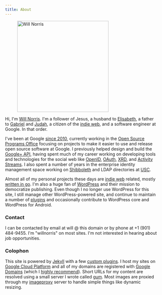 ```yaml
---
title: About
---
```

 <div class="h-card vcard">

<figure class="alignright">
  <img src="/2005/05/03-800.jpg" alt="Will Norris" width="300" class="u-photo photo">
</figure>

Hi, I'm <a href="https://willnorris.com/" class="p-name u-url fn url">Will Norris</a>. I'm a
follower of Jesus, a husband to [Elisabeth][], a father to [Gabriel][] and [Judah][], a citizen of
the [indie web][], and a <span class="p-role role">software engineer</span> at <span class="p-org
org">Google</span>.  In that order.
</div>

I've been at Google [since 2010][], currently working in the [Open Source Programs Office][]
focusing on projects to make it easier to use and release open source software at Google.  I
previously helped design and build the [Google+ API][], having spent much of my career working on
developing tools and technologies for the social web like [OpenID][], [OAuth][], [XRD][], and
[Activity Streams][].  I also spent a number of years in the enterprise identity management space
working on [Shibboleth][] and LDAP directories at [USC][].  

Almost all of my personal projects these days are [indie web][] related, mostly [written in go][].
I'm also a huge fan of [WordPress][] and their mission to democratize publishing.  Even though I no
longer use WordPress for this site, I still manage other WordPress-powered site, and continue to
maintain a number of [plugins][] and occasionally contribute to WordPress core and WordPress for
Android.

### Contact ###

I can be contacted by email at will @ this domain or by phone at <span class="p-tel tel">+1 (901)
484-9455</span>.  I'm "willnorris" on most sites.  I'm not interested in hearing about job
opportunities.

[Elisabeth]: https://notsoserendipitous.com/
[Gabriel]: https://gabenorris.com/
[Judah]: https://judahnorris.com/
[indie web]: https://indieweb.org/
[since 2010]: /2010/01/going-to-google
[Open Source Programs Office]: https://opensource.google.com/
[Google+ API]: https://developers.google.com/+/api/
[OpenID]: http://openid.net/
[OAuth]: https://oauth.net/
[XRD]: http://docs.oasis-open.org/xri/xrd/v1.0/xrd-1.0.html
[Activity Streams]: http://activitystrea.ms/
[Shibboleth]: http://shibboleth.net/
[USC]: http://www.usc.edu/
[written in go]: /go/
[WordPress]: https://wordpress.org/
[plugins]: https://profiles.wordpress.org/willnorris


### Colophon ###

This site is powered by [Jekyll][] with a few [custom plugins][].  I host my sites on [Google Cloud
Platform][] and all of my domains are registered with [Google Domains][] (which I [highly
recommend][]).  Short URLs for my content are resolved using a small server I wrote called [gum][].
Most images are proxied through my [imageproxy][] server to handle simple things like dynamic
resizing.

[Jekyll]: http://jekyllrb.com/
[custom plugins]: https://github.com/willnorris/willnorris.com/tree/master/src/_plugins
[Google Cloud Platform]: https://www.google.com/cloud
[Google Domains]: https://www.google.com/domains
[highly recommend]: /2014/06/google-domains
[gum]: /go/gum
[imageproxy]: /go/imageproxy
